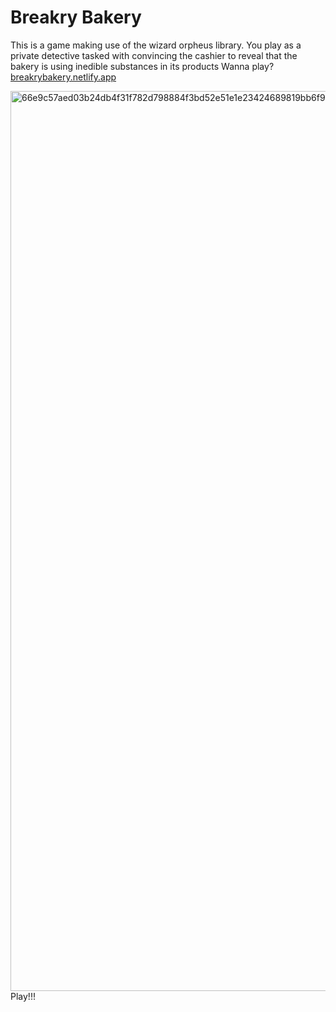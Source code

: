 # Breakry Bakery
This is a game making use of the wizard orpheus library. You play as a private detective tasked with convincing the cashier to reveal that the bakery is using inedible substances 
in its products
Wanna play? [breakrybakery.netlify.app](https://breakrybakery.netlify.app)

<img width="1440" alt="66e9c57aed03b24db4f31f782d798884f3bd52e51e1e23424689819bb6f9824f" src="https://github.com/user-attachments/assets/89470606-4b8e-4b92-bbf3-56d548394906">
Play!!!
